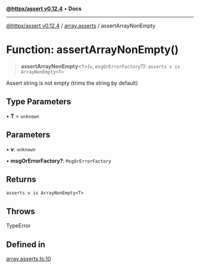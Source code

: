 [**@httpx/assert v0.12.4**](../../README.md) • **Docs**

***

[@httpx/assert v0.12.4](../../README.md) / [array.asserts](../README.md) / assertArrayNonEmpty

# Function: assertArrayNonEmpty()

> **assertArrayNonEmpty**\<`T`\>(`v`, `msgOrErrorFactory`?): `asserts v is ArrayNonEmpty<T>`

Assert string is not empty (trims the string by default)

## Type Parameters

• **T** = `unknown`

## Parameters

• **v**: `unknown`

• **msgOrErrorFactory?**: `MsgOrErrorFactory`

## Returns

`asserts v is ArrayNonEmpty<T>`

## Throws

TypeError

## Defined in

[array.asserts.ts:10](https://github.com/belgattitude/httpx/blob/9d56eb57739de47a2eced4122ffa042138007013/packages/assert/src/array.asserts.ts#L10)
